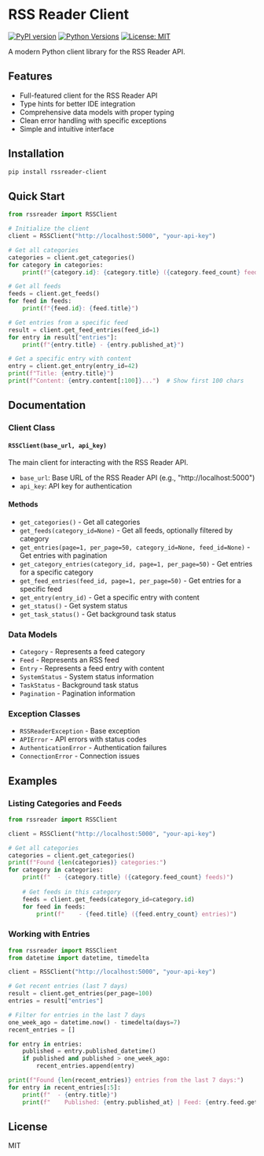 # RSS Reader Client

[![PyPI version](https://badge.fury.io/py/rssreader-client.svg)](https://badge.fury.io/py/rssreader-client)
[![Python Versions](https://img.shields.io/pypi/pyversions/rssreader-client.svg)](https://pypi.org/project/rssreader-client/)
[![License: MIT](https://img.shields.io/badge/License-MIT-yellow.svg)](https://opensource.org/licenses/MIT)

A modern Python client library for the RSS Reader API.

## Features

- Full-featured client for the RSS Reader API
- Type hints for better IDE integration
- Comprehensive data models with proper typing
- Clean error handling with specific exceptions
- Simple and intuitive interface

## Installation

```bash
pip install rssreader-client
```

## Quick Start

```python
from rssreader import RSSClient

# Initialize the client
client = RSSClient("http://localhost:5000", "your-api-key")

# Get all categories
categories = client.get_categories()
for category in categories:
    print(f"{category.id}: {category.title} ({category.feed_count} feeds)")

# Get all feeds
feeds = client.get_feeds()
for feed in feeds:
    print(f"{feed.id}: {feed.title}")

# Get entries from a specific feed
result = client.get_feed_entries(feed_id=1)
for entry in result["entries"]:
    print(f"{entry.title} - {entry.published_at}")

# Get a specific entry with content
entry = client.get_entry(entry_id=42)
print(f"Title: {entry.title}")
print(f"Content: {entry.content[:100]}...")  # Show first 100 chars
```

## Documentation

### Client Class

#### `RSSClient(base_url, api_key)`

The main client for interacting with the RSS Reader API.

- `base_url`: Base URL of the RSS Reader API (e.g., "http://localhost:5000")
- `api_key`: API key for authentication

#### Methods

- `get_categories()` - Get all categories
- `get_feeds(category_id=None)` - Get all feeds, optionally filtered by category
- `get_entries(page=1, per_page=50, category_id=None, feed_id=None)` - Get entries with pagination
- `get_category_entries(category_id, page=1, per_page=50)` - Get entries for a specific category
- `get_feed_entries(feed_id, page=1, per_page=50)` - Get entries for a specific feed
- `get_entry(entry_id)` - Get a specific entry with content
- `get_status()` - Get system status
- `get_task_status()` - Get background task status

### Data Models

- `Category` - Represents a feed category
- `Feed` - Represents an RSS feed
- `Entry` - Represents a feed entry with content
- `SystemStatus` - System status information
- `TaskStatus` - Background task status
- `Pagination` - Pagination information

### Exception Classes

- `RSSReaderException` - Base exception
- `APIError` - API errors with status codes
- `AuthenticationError` - Authentication failures
- `ConnectionError` - Connection issues

## Examples

### Listing Categories and Feeds

```python
from rssreader import RSSClient

client = RSSClient("http://localhost:5000", "your-api-key")

# Get all categories
categories = client.get_categories()
print(f"Found {len(categories)} categories:")
for category in categories:
    print(f"  - {category.title} ({category.feed_count} feeds)")
    
    # Get feeds in this category
    feeds = client.get_feeds(category_id=category.id)
    for feed in feeds:
        print(f"    - {feed.title} ({feed.entry_count} entries)")
```

### Working with Entries

```python
from rssreader import RSSClient
from datetime import datetime, timedelta

client = RSSClient("http://localhost:5000", "your-api-key")

# Get recent entries (last 7 days)
result = client.get_entries(per_page=100)
entries = result["entries"]

# Filter for entries in the last 7 days
one_week_ago = datetime.now() - timedelta(days=7)
recent_entries = []

for entry in entries:
    published = entry.published_datetime()
    if published and published > one_week_ago:
        recent_entries.append(entry)

print(f"Found {len(recent_entries)} entries from the last 7 days:")
for entry in recent_entries[:5]:
    print(f"  - {entry.title}")
    print(f"    Published: {entry.published_at} | Feed: {entry.feed.get('title')}")
```

## License

MIT